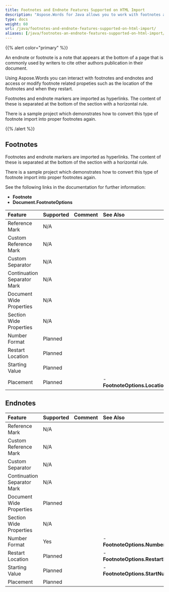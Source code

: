 ```yaml
---
title: Footnotes and Endnote Features Supported on HTML Import
description: "Aspose.Words for Java allows you to work with footnotes and endnote features supported on HTML-based format import."
type: docs
weight: 60
url: /java/footnotes-and-endnote-features-supported-on-html-import/
aliases: [/java/footnotes-an-endnote-features-supported-on-html-import/]
---
```


{{% alert color="primary" %}} 

An endnote or footnote is a note that appears at the bottom of a page that is commonly used by writers to cite other authors publication in their document.

Using Aspose.Words you can interact with footnotes and endnotes and access or modify footnote related propeties such as the location of the footnotes and when they restart.

Footnotes and endnote markers are imported as hyperlinks. The content of these is separated at the bottom of the section with a horizontal rule.

There is a sample project which demonstrates how to convert this type of footnote import into proper footnotes again.

{{% /alert %}} 

## Footnotes

Footnotes and endnote markers are imported as hyperlinks. The content of these is separated at the bottom of the section with a horizontal rule.

There is a sample project which demonstrates how to convert this type of footnote import into proper footnotes again.

See the following links in the documentation for further information:

- **Footnote**
- **Document.FootnoteOptions**

|**Feature**|**Supported**|**Comment**|**See Also**|
| :- | :- | :- | :- |
|Reference Mark |N/A | | |
|Custom Reference Mark |N/A | | |
|Custom Separator |N/A | | |
|Continuation Separator Mark |N/A | | |
|Document Wide Properties |N/A | | |
|Section Wide Properties |N/A | | |
|Number Format |Planned | | |
|Restart Location |Planned | | |
|Starting Value |Planned | | |
|Placement |Planned | |- **FootnoteOptions.Location**|

## Endnotes

|**Feature**|**Supported**|**Comment**|**See Also**|
| :- | :- | :- | :- |
|Reference Mark |N/A | | |
|Custom Reference Mark |N/A | | |
|Custom Separator |N/A | | |
|Continuation Separator Mark |N/A | | |
|Document Wide Properties |Planned | | |
|Section Wide Properties |N/A | | |
|Number Format |Yes | |- **FootnoteOptions.NumberStyle**|
|Restart Location |Planned | |- **FootnoteOptions.RestartRule**|
|Starting Value |Planned | |- **FootnoteOptions.StartNumber**|
|Placement |Planned | | |

